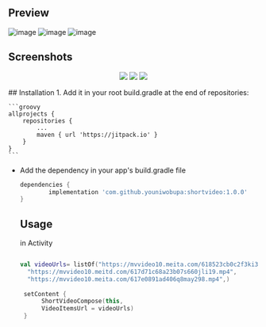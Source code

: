 ## Preview

![image](https://github.com/youniwobupa/shortvideo/blob/master/GIF%202021-11-8%200-11-48.gif)
![image](https://github.com/youniwobupa/shortvideo/blob/master/GIF%202021-11-8%200-07-54.gif)
![image](https://github.com/youniwobupa/shortvideo/blob/master/GIF%202021-11-8%200-08-55.gif)
## Screenshots
<p align="center">
<img src="https://github.com/youniwobupa/shortvideo/blob/master/GIF%202021-11-8%200-11-48.gif"/>
<img src="https://github.com/youniwobupa/shortvideo/blob/master/GIF%202021-11-8%200-07-54.gif"/>
<img src="https://github.com/youniwobupa/shortvideo/blob/master/GIF%202021-11-8%200-08-55.gif"/>
</p>
## Installation
1. Add it in your root build.gradle at the end of repositories:

	```groovy
	allprojects {
		repositories {
			...
			maven { url 'https://jitpack.io' }
		}
	}
	```

* Add the dependency in your app's build.gradle file

	```groovy
	dependencies {
	        implementation 'com.github.youniwobupa:shortvideo:1.0.0'
	}
	```
  
  ## Usage
  in Activity
  ```kotlin
  
  val videoUrls= listOf("https://mvvideo10.meita.com/618523cb0c2f3ki3frx45.mp4",
    "https://mvvideo10.meitd.com/617d71c68a23b07s660jli19.mp4",
    "https://mvvideo10.meita.com/617e0891ad406q8may298.mp4",)
    
   setContent {
        ShortVideoCompose(this,
        VideoItemsUrl = videoUrls)
   }
